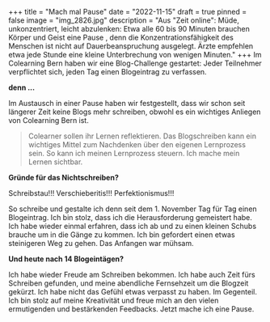 +++
title = "Mach mal Pause"
date = "2022-11-15"
draft = true
pinned = false
image = "img_2826.jpg"
description = "Aus \"Zeit online\": Müde, unkonzentriert, leicht abzulenken: Etwa alle 60 bis 90 Minuten brauchen Körper und Geist eine Pause , denn die Konzentrationsfähigkeit des Menschen ist nicht auf Dauerbeanspruchung ausgelegt. Ärzte empfehlen etwa jede Stunde eine kleine Unterbrechung von wenigen Minuten."
+++
Im Colearning Bern haben wir eine Blog-Challenge gestartet: Jeder Teilnehmer verpflichtet sich, jeden Tag einen Blogeintrag zu verfassen.

**denn ...**

Im Austausch in einer Pause haben wir festgestellt, dass wir schon seit längerer Zeit keine Blogs mehr schreiben, obwohl es ein wichtiges Anliegen von Colearning Bern ist. 

> Colearner sollen ihr Lernen reflektieren. Das Blogschreiben kann ein wichtiges Mittel zum Nachdenken über den eigenen Lernprozess sein. So kann ich meinen Lernprozess steuern. Ich mache mein Lernen sichtbar. 

**Gründe für das Nichtschreiben?**

Schreibstau!!! Verschieberitis!!! Perfektionismus!!! 

So schreibe und gestalte ich denn seit dem 1. November Tag für Tag einen Blogeintrag. Ich bin stolz, dass ich die Herausforderung gemeistert habe. Ich habe wieder einmal erfahren, dass ich ab und zu einen kleinen Schubs brauche um in die Gänge zu kommen. Ich bin gefordert einen etwas steinigeren Weg zu gehen. 
Das Anfangen war mühsam.

**Und heute nach 14 Blogeintägen?**

Ich habe wieder Freude am Schreiben bekommen. Ich habe auch Zeit fürs Schreiben gefunden, und meine abendliche Fernsehzeit um die Blogzeit gekürzt. Ich habe nicht das Gefühl etwas verpasst zu haben. Im Gegenteil. Ich bin stolz auf meine Kreativität und freue mich an den vielen ermutigenden und bestärkenden Feedbacks.
Jetzt mache ich eine Pause.